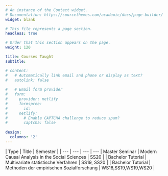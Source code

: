 ```yaml
---
# An instance of the Contact widget.
# Documentation: https://sourcethemes.com/academic/docs/page-builder/
widget: blank

# This file represents a page section.
headless: true

# Order that this section appears on the page.
weight: 120

title: Courses Taught
subtitle:

# content:
#   # Automatically link email and phone or display as text?
#   autolink: false
  
#   # Email form provider
#   form:
#     provider: netlify
#     formspree:
#       id:
#     netlify:
#       # Enable CAPTCHA challenge to reduce spam?
#       captcha: false
  
design:
  columns: '2'
---
```


| Type | Title | Semester  |
| --- | --- | --- | --- 
| Master Seminar | Modern Causal Analysis in the Social Sciences | SS20 | 
| Bachelor Tutorial | Multivariate statistische Verfahren | SS19, SS20 | 
| Bachelor Tutorial | Methoden der empirischen Sozialforschung | WS18,SS19,WS19,WS20 | 
